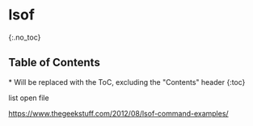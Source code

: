 # lsof

{:.no_toc}

<h2 id="toc-header">Table of Contents <i class="fa fa-chevron-up" aria-hidden="true" id="toc-arrow"></i></h2>
* Will be replaced with the ToC, excluding the "Contents" header
{:toc}


list open file

https://www.thegeekstuff.com/2012/08/lsof-command-examples/